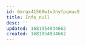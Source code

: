 ```yaml
---
id: 6mrqx41560w1v3nyfpqnuv9
title: Info_null
desc: ''
updated: 1681954934662
created: 1681954934662
---
```

